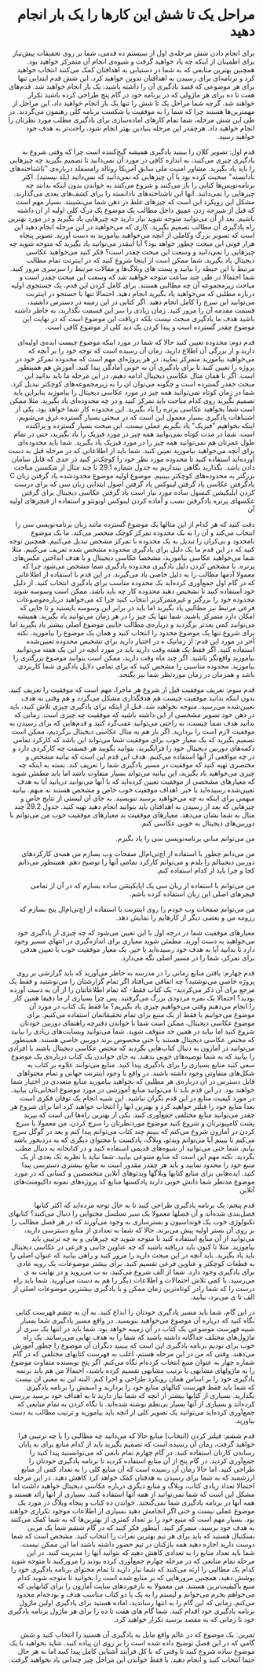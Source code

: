 <div dir='rtl'>
<h1>مراحل یک تا شش
این کارها را یک بار انجام دهید
</h1>
<p>
برای انجام دادن شش مرحله‌ی اول از سیستم ده قدمی، شما بر روی تحقیقات پیش‌نیاز برای اطمینان از اینکه چه یاد خواهید گرفت و شیوه‌ی انجام آن متمرکز خواهید بود. همچنین بهترین منابعی که به شما در دستیابی به اهدافتان کمک می‌کنند انتخاب خواهید کرد و برنامه‌ای برای رسیدن به اهدافتان تدوین خواهید کرد.
این شش قدم ابتدایی تنها برای هر موضوعی که قصد یادگیری آن را داشته باشید، یک بار انجام خواهند شد. قدم‌های هفت تا ده برای هر ماژولی که در برنامه خود در گام پنج طراحی کرده باشید تکرار خواهند شد. گرچه شما مراحل یک تا شش را تنها یک بار انجام خواهید داد، این مراحل از مهمترین‌ها هستند چرا که شما را به موفقیت یا شکست برنامه کلی رهنمون می‌گردند. در طی این شش مرحله، شما تمام کارهای اماده‌سازی برای یادگیری مطلب مورد نظرتان را انجام خواهید داد. هرچقدر این مرحله بنیادین بهتر انجام شود، راحت‌تر به هدف خود خواهید رسید.


قدم اول: تصویر کلان را ببینید
یادگیری همیشه گیج‌کننده است چرا که وقتی شروع به یادگیری چیزی می‌کنید، به اندازه کافی در مورد آن نمی‌دانید تا تصمیم بگیرید چه چیزهایی را باید یاد بگیرید. مشاور امنیت ملی سابق آمریکا رونالد رامسفلد درباره‌ی "ناشناخته‌های نادانسته" صحبت کرده بود یا آن چیزهایی که نمی‌دانید که نمی‌دانید (بلد نیستید).
اکثر برنامه‌نویس‌ها کتابی را باز می‌کنند و شروع می‌کنند به خواندن بدون اینکه بدانند چه چیزهایی را نمی‌دانند. انها این ناشناخته‌های نادانسته را برای کشف‌های بعدی می‌گذارند. مشکل این رویکرد این است که چیزهای غلط در ذهن شما می‌نشینند. بسیار مهم است که قبل از شیرجه زدن عمیق داخل مطالب یک موضوع یک درک کلی اولیه از ان داشته باشیم. بعد از آن می‌توانید متوجه شوید نیاز دارید چه چیزهایی یاد بگیرید و در مورد بهترین راه یادگیری آن مطالب تصمیم بگیرید.
کاری که می‌خواهید در این مرحله انجام دهید این است که تصویر بزرگ وکاملی از آنچه می‌خواهید بیاموزید به دست آورید. تصویر پنجاه هزار فوتی این مبحث چطور خواهد بود؟ آیا اینقدر می‌توانید یاد بگیرید که متوجه شوید چه چیزهایی را نمی‌دانید و وسعت این مبحث چقدر است؟
فکر کنید می‌خواهید عکاسی دیجیتال یاد بگیرید. شما ممکن است از اینجا شروع کنید که در اینترنت تمام مطالب مرتبط با این حیطه را بیابید و پست های وبلاگ‌ها و مقالات مرتبط را سرسری مرور کنید. شما احتمالا در طی چند ساعت متوجه خواهید شد که وسعت این مبحث چقدر است و مباحث زیرمجموعه آن چه مطالبی هستند.
برای کامل کردن این قدم، یک جستجوی اولیه درباره مطلبی که می‌خواهید یاد بگیرید انجام دهید. احتمالا تنها با جستجو در اینترنت می‌توانید این سرچ را کامل انجام دهید. اگر کتابی در این زمینه در دسترس داشتید، قسمت مقدمه آن را مرور کنید. زمان زیادی را سر این قسمت نگذارید، به خاطر داشته باشید هدف ما یادگیری مبحث نیست بلکه دریافت این موضوع است که در نهایت این موضوع چقدر گسترده است و پیدا کردن یک دید کلی از موضوع کافی است.

قدم دوم: محدوده تعیین کنید
حالا که شما در مورد اینکه موضوع چیست ایده‌ی اولیه‌ای دارید و از بزرگی آن اطلاع دارید، زمان آن رسیده است که توجه خود را بر آنچه که می‌خواهید بیاموزید متمرکز نمایید. در هر پروژه‌ای مهم است که محدوده تمرکز خود در پروژه را تعیین کنید تا برای یادگیری آن به خوبی آمادگی پیدا کنید. آموزش هم همینطور است.
اگر با همان مثال عکاسی دیجیتال ادامه دهیم، در این مرحله ما باید بدانید این مبحث جقدر گسترده است و چگونه می‌توان ان را به زیرمجموعه‌های کوچکتر تبدیل کرد. شما در زمان کوتاه نمی‌توانید همه چیز در مورد عکاسی دیجیتال را بیاموزید بنابراین باید تصمیم بگیرید روی کدام مباحث باید تمرکز کنید و در چه محدوده‌ای یاد بگیرید. مثلا ممکن است شما بخواهید عکاسی پرتره را یاد بگیرید. این محدوده کار شما خواهد بود.
یکی از اشتباهات یادگیری بسیار معمول این است که در مبحثی بسیار گسترده غرق می‌شویم. اینکه بخواهیم "فیزیک" یاد بگیریم عملی نیست. این مبحث بسیار گسترده و پراکنده است. شما در مدت کوتاه نمی‌توانید همه چیز در مورد فیزیک را یاد بگیرید، حتی در تمام طول عمرتان هم نمی‌توانید همه چیز را در مورد فیزیک یاد بگیرید. شما باید محدوده‌ای برای آنچه می‌خواهید بیاموزید تعیین کنید. شما باید از اطلاعاتی که در مرحله قبل به دست آورده‌اید استفاده کنید تا محدوده مورد نظر خود را کوچک‌تر کنید در حدی که قابل سامان دادن باشد.
بگذارید نگاهی بیندازیم به جدول شماره 29.1 تا چند مثال از شکستن مباحث بزرگتر به محدوده‌های کوچکتر ببینیم.
موضوع اولیه
موضوع محدودشده
یاد گرفتن زبان C
یادگرفتن عکاسی
یاد گرفتن لینوکس
یاد گرفتن اصول ابتدایی زبان سی که برای درست کردن اپلیکیشن کنسول ساده مورد نیاز است
یاد گرفتن عکاسی دیجیتال برای گرفتن عکسهای پرتره
یادگرفتن نصب و آماده کردن لینوکس اوبونتو و استفاده از فیچرهای اولیه آن


دقت کنید که هر کدام از این مثالها یک موضوع گسترده مانند زبان برنامه‌نویسی سی را انتخاب می‌کند و آن را به یک محدوده تمرکز کوچک منحصر می‌کند. ما یک موضوع نامحدود و بی‌کران را تبدیل به یک محدوده با تمرکز مشخص تبدیل می‌کنیم. همچنین توجه کنید که در این قدم ما یک دلیل برای یادگیری محدوده مشخص شده تعریف می‌کنیم. مثلا شما می‌خواهید عکاسی بیاموزید، مشخصا عکاسی دیجیتال و با هدف انداختن عکس‌های پرتره. با مشخص کردن دلیل یادگیری محدوده یادگیری شما مشخص می‌شود چرا که معمولا آدمها مطالب را به دلیل خاصی یاد می‌گیرند.
در این قدم با استفاده از اطلاعاتی که در گام اول جمع‌آوری کرده‌اید یک محدوده مناسب برای یادگیری انتخاب کنید.  از دلیل خود استفاده کنید تا تشخیص دهید محدوده کار چه باید باشد.
ممکن است وسوسه شوید محدوده خود را بزرگتر و غیرمتمرکزتر انتخاب کنید چرا که می‌خواهید درباره‌موضوعات فرعی مرتبط نیز مطالبی یاد بگیرید اما باید در برابر این وسوسه بایستید و تا جایی که امکان دارد متمرکز باشید. شما تنها یک چیز را در هر زمان می‌توانید یاد بگیرید. همیشه می‌توانید کمی بعدتر برگردید و درباره‌ی مطالب جانبی موضوع اصلی بیشتر یاد بگیرید اما برای شروع تنها یک موضوع محدود را انتخاب کنید و همان یک موضوع را بیاموزید.
نکته آخر در مورد این قدم: از زمانیک ه در اختیار دارید برای تشخیص محدوده تعیین‌شده استفاده کنید. اگر فقط یک هفته وقت دارید باید در مورد آنچه در این یک هفته می‌توانید بیاموزید واقع‌نگر باشید. اگر چند ماه وقت دارید، ممکن است بتوانید موضوع بزرگتری را بیاموزید. محدوده مناسبی را مشخص کنید که برای تمامی دلایل یادگیری شما کاربردی باشد و همزمان در زمان موردنظر شما نیز بگنجد.

قدم سوم: تعریف موفقیت
قبل از شروع هر ماجرا، مهم است که موفقیت را تعریف کنید. بدون اینکه بدانید موفقیت چیست هم هدفگذاری مشکل می‌گردد و هم وقتی به هدف تعیین‌شده می‌رسید، متوجه نخواهید شد. قبل از اینکه برای یادگیری چیزی تلاش کنید، باید در ذهن خود تصویر مشخصی از این داشته باشید که موفقیت چه چیزی است. زمانی که بدانید هدف شما چیست، به راحتی می‌توانید عقب‌گرد کنید و قدم‌هایی که برای رسیدن به موفقیت لازم است را بردارید.
اگر باز هم به مثال عکاسی دیجیتال برگردیم، ممکن است تصمیم بگیرید که یک معیار خوب برای موفقیت شما می‌تواند این باشد که کارکرد تمامی دکمه‌های دوربین دیجیتال خود را فرابگیرید، بتوانید بگویید هر قسمت چه کارکردی دارد و در چه مواقعی از آنها استفاده می‌کنیم.
هدف این قدم این است که بیانیه مشخص و مختصری تهیه کنید که موفقیت در مسیر یادگیری شما را تعریف کند. بسته به اینکه چه چیزی می‌خواهید یاد بگیرید، این بیانیه می‌تواند بسیار متفاوت باشد اما باید مطمئن شوید که معیارهای مشخصی از موفقیت تعیین کرده‌اید که با آنها می‌توانید دریابید آیا به هدف تعیین‌شده رسیده‌اید یا خیر.
اهداف موفقیت خوب خاص و مشخص هستند نه مبهم. بیانیه مبهمی برای اینکه به چه می‌خواهید برسید ننویسید. به جای آن لیستی از نتایج خاص و چیزهایی که بعد از رسیدن به اهدافتان باید بتوانید انجام دهید تهیه کنید.
جدول 29.2 چند مثال به شما نشان می‌دهد.
معیارهای موفقیت بد
معیارهای موفقیت خوب
من می‌توانم با دوربین‌های دیجیتال به خوبی عکاسی کنم.

من می‌توانم مبانی برنامه‌نویسی سی را یاد بگیرم.

من می‌دانم چطور با استفاده از اچ‌تی‌ام‌ال صفحات وب بسازم
من همه‌ی کارکردهای دوربین دیجیتالم را بلدم و می‌توانم کارکرد تمامی آنها را توضیح دهم. همینطور می‌دانم کجا و چرا باید از کدام استفاده کنم.

من می‌توانم با استفاده از زبان سی یک اپایکیشن ساده بسازم که در آن از تمامی فیچرهای اصلی این زبان استفاده کرده باشم.

من می‌توانم صفحات وب خودم را روی اینترنت با استفاده از اچ‌تی‌ام‌ال پنج بسازم که رزومه من و بعضی دیگر از کارهایم را نمایش دهد.


معیارهای موفقیت شما در درجه اول با این تعیین می‌شود که چه چیزی از یادگیری خود می‌خواهید به دست آورید. مطمئن شوید معیاری برای اندازه‌گیری در انتهای مسیر وجود دارد تا بدانید آیا به هدف خود رسیده‌اید یا خیر. یک معیار موفقیت خوب با تعیین هدفی برای تمرکز، شما را در مسیر اصلی نگه می‌دارد.

قدم چهارم: یافتن منابع
زمانی را در مدرسه به خاطر می‌آورید که باید گزارشی بر روی پروژه خاصی می‌نوشتید؟ چه اتفاقی می‌افتاد اگر تمام گزارشتان را می‌نوشتید و فقط یک مرجع برای آن ذکر می‌کردید- یک کتاب فقط- که تمام اطلاعاتتان را از آن به دست آورده بودید؟ احتمالا یک نمره مردودی بزرگ می‌گرفتید. پس چرا بسیاری از ما دقیقا همین کار را انجام می‌دهیم وقتی می‌خواهیم چیزی یاد بگیریم؟ ما فقط یک کتاب در مورد آن موضوع می‌خوانیم یا فقط از یک منبع برای تمام تحقیقاتمان استفاده می‌کنیم.
برای موضوع عکاسی دیجیتال، ممکن است شما با خواندن دفترچه راهنمای دوربین خودتان شروع کنید اما نباید در همین حد متوقف شوید. شما می‌توانید وبسایت‌های زیادی را بیابید که مختص عکاسی دیجیتال هستند یا حتی مخصوص برند دوربین خاصی هستند. همینطور می‌توانید در آمازون به دنبال کتاب‌هایی بگردید که مختص عکاسی دیجیتال باشند یا افرادی را بیابید که به شما توصیه‌های خوبی بدهند.
به جای خواندن یک کتاب درباره‌ی یک موضوع سعی کنید منابع بسیاری را برای یادگیری پیدا کنید. منابع می‌توانند علاوه بر کتاب به شکل‌های متفاوتی وجود داشته باشند. در واقع با وجود اینترنت جهانی و تمام محتواهای قابل دسترس در آن درباره‌ی هر مطلبی که بخواهید بیاموزید منابع متعددی در اختیار شما خواهند بود.
در این قدم باید تا می‌توانید منابع آموزشی در مورد موضوع انتخابی‌تان بیابید. در مورد کیفیت منابع در این قدم نگران نباشید. این شبیه انجام یک توفان فکری است. بعدا منابع خود را فیلتر خواهید کرد و بهترین انها را انتخاب خواهید کرد اما برای شروع هر چقدر می‌توانید منابع مختلفی جمع‌آوری کنید.
یکی از بهترین راه‌ها این است که بپرید پشت کامپیوترتان و شروع کنید موضوع موردنظرتان را سرچ کردن. من معمولا با سرچ کردن در آمازون شروع می‌کنم که ببینم چند کتاب می‌توانم پیدا کنم و بعد در گوگل سرچ می‌کنم تا ببینم آیا می‌توانم ویدئو، وبلاگ، پادکست یا محتوای دیگری که به دردبخور باشد بیابم. شما حتی می‌توانید از شیوه‌های قدیمی استفاده کنید و در کتابخانه به دنبال مطب بگردید. نکته مهم این است که منابع متنوعی بیابید. شما نباید با نظریه تک بعدی از یک منبع خود را محدود نمایید و باید هر چقدر مقدور است به منابع بیشتری دسترسی پیدا کنید.
ایده‌هایی برای منابع
کتابها
وبلاگها
ویدئوهای آنلاین
متخصصین و کسانی که در مورد موضوع مدنظر شما دانش خوبی  دارند
پادکستها
منابع کد
پروژه‌های نمونه
داکیومنت‌های آنلاین

قدم پنجم: یک برنامه یادگیری طراحی کنید
تا به حال توجه مرده‌اید که اکثر کتابها فصل‌بندی شده‌اند و آن فصلها معمولا یک سیر تسلسل محتوایی را دنبال می‌کنند؟ کتابهای تکنولوژی خوب یک فونداسیون و بسترسازی به وجود می‌آورند که در هر فصل مطالب را بر روی آن بستر اولیه پیش می‌برند. 
حالا که شما به تعدادی از منابع دسترسی دارید، می‌توانید از آن منابع استفاده کنید تا متوجه شوید چه چیزهایی و به چه ترتیبی باید بیاموزید. مثلا تا کنون باید دریافته باشید که چه عناوین جانبی و فرعی در عکاسی دیجیتال باید یاد بگیرید. باید آنچه در این مبحث دارید را مرور کنید و راهی بیابید که عنوان اصلی را به قطعات کوچکتر و عناوین فرعی تقسیم کنید.
برای بیشتر موضوعات، یک رویه عادی برای یادگیری وجود دارد. شما از الف شروع می‌کنید، به ب می‌روید و در نهایت به ی می‌رسید. با کمی تلاش احتمالات و اطلاعات دیگر را هم به دست می‌آورید. شما باید راه درست را که شما رادر کوتاه‌ترین زمان ممکن و با یادگیری بیشترین موضوعات اصلی از الف تا ی می‌برد، بیابید.


در این گام، شما باید مسیر یادگیری خودتان را ابداع کنید. به آن به چشم فهرست کتابی نگاه کنید که درباره آن موضوع می‌خواهید بنویسید. در واقع مسیر یادگیری شما بسیار شبیه فهرست موضوعی یک کتاب در آن زمینه خواهد بود. شما باید در انتها یک سری از ماژول‌های مختلف جداگانه داشته باشید که شما را به هدف نهایی می‌رسانند.
یک راه خوب برای تودیم برنامه یادگیری این است که ببینید دیگران آن موضوع را چطور آموزش می‌دهند. وقتی که من در این مرحله هستم، اغلب به فهرست کتابهای مختلفی که در گام شماره چهار به عنوان منبع انتخاب کرده‌ام نگاه می‌کنم. اگر پنج نویسنده متفاوت موضوع را به ماژولهای مشابهی با ترتیب مشابهی تقسیم کرده باشند، احتمالا من هم باید برنمه یادگیری خود را بر اساس همان رویکرد طراحی و اجرا کنم.
البته این به معنی ان نیست که شما باید فقظ فهرست کتالهای منابع خود را بردارید و اسمش را برنامه یادگیری بگذارید. بسیاری از کتابها بیشتر از انچه که شما نیاز دارید تا به اهداف خود برسید بررسی کرده‌اند و بسیاری از آنها بسیار بی‌نظم نوشته شده‌اند. با نگاه کردن به تمام منابعی که جمع‌آوری کرده‌اید می‌توانید یک تصویر کلی از انچه باید بیاموزید و ترتیب مطالب به دست بیاورید.

قدم ششم: فیلتر کردن (انتخاب) منابع
حالا که می‌دانید چه مطالبی را با چه ترتیبی فرا خواهید گرفت، زمان آن رسیده است که تصمیم بگیرید باید از کدام منابع برای به پایان رساندن کارتان استفاده کنید. در گام چهارم تمام نابعی که می‌توانستید پیدا کنید را جمع‌آوری کردید. در گام پنج از آن منابع استفاده کردید تا برنامه یادگیری خودتان را طراحی کنید. اما حالا زمان آن رسیده است که آن منابع کلی را به تعداد کمی از منابع ارزشمند که به شما برای رسیدن به هدفتان کمک خواهد کرد کاهش دهید.
در این مرحله احتمالا تعداد زیادی کتاب، وبلاگ و منابع دیگری درباره عکاسی دیجیتال خواهید داشت اما مشکل این است که شما نمی‌توانید از همه آنها استفاده کنید. بسیاری از انها زائد هستند  و همه آنها در برنامه یادگیری شما نمی‌گنجند.
خواندن ده کتاب و پنجاه وبلاگ در مورد یک موضوع عملی نیست و حتی اگر انجامش دهید بسیاری از اطلاعات موجود تکراری خواهند بود. بسیار مهم است که منبع خود را بر تعداد کمتری از بهترین‌ها که به شما کمک می‌کنند به هدف خود برسید، متمرکز کنید.
اینطور فکر کنید که در گام ششم شما یک مربی بسکتبال هستید که باید برای هر تیم بهترین نفرات را انتخاب کنید. مشخص است که شما دوست دارید اجازه دهید همه بازکنان در تیم حضور داشته باشند اما این ممکن نیست. شما باید تعداد منابع را به تعدادی کاهش دهید که بتوانید آنها را مدیریت کنید.
در این مرحله تمام منابعی که در مرحله چهارم جمع‌آوری کرده بودید را مرورکنید تا متوجه شوید کدام یک مطالبی را ارئه می‌کنند که شما نیاز دارید تا تمام محتوای برنامه یادگیری خود را پوشش دهید. همچنین مرورهایی که بر منابع شده است را بخوانید تا متوجه شوید کدام منبع باکیفیت‌ترین هستند. من معمولا به بازخوردهای سایت آمازون را برای کتابهایی که می‌خواهم بخرم می‌خوانم و لیستم را به یک یا دو کتاب مناسب هدف و بودجه‌ام محدود می‌کنم. 
زمانی که این گام را به انتها رساندید، اماده هستید برای یادگیری اولین ماژول برنامه یادگیری خود اقدام کنید. شما گام های هفت تا ده را برای هر ماژول برنامه یادگیری خود تا زمانی که به مقصد برسید تکرار خواهید کرد.



تمرین:
یک موضوع که در عالم واقع مایل به یادگیری آن هستید را انتخاب کنید و شش گامی که در این فصل توضیح داده شده است را بر روی ان پیاده کنید. شاید بخواهید با یک موضوع ساده شروع کنید تا وقتی که با کل فرآیند آشنایی کامل پیدا کنید اما به هر حال حتما انتخاب کنید و انجام دهید. با فقط خواندن این مراحل چیز چندانی یاد نخواهید گرفت.






</p>
</div>
